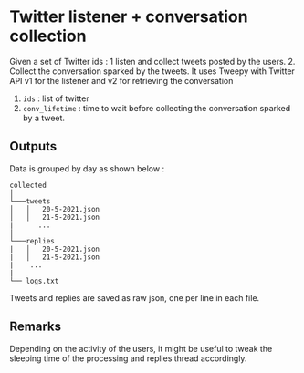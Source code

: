 # Twitter listener + conversation collection 

Given a set of Twitter ids :
1 listen and collect tweets posted by the users.
2. Collect the conversation sparked by the tweets.
It uses Tweepy with Twitter API v1 for the listener and v2 for retrieving the conversation

1. `ids` : list of twitter
2. `conv_lifetime` : time to wait before collecting the conversation sparked by a tweet.

## Outputs
 Data is grouped by day as shown below :
```
collected  
│
└───tweets
│   │   20-5-2021.json
│   │   21-5-2021.json
|      ...
│   
└───replies
|   │   20-5-2021.json
|   │   21-5-2021.json
|    ...
|
└── logs.txt
```
Tweets and replies are saved as raw json, one per line in each file.

## Remarks
Depending on the activity of the users, it might be useful to tweak the sleeping time of the processing and replies thread accordingly.
  
